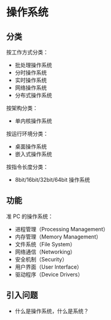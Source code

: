 # 操作系统

## 分类

按工作方式分类：

* 批处理操作系统
* 分时操作系统
* 实时操作系统
* 网络操作系统
* 分布式操作系统

按架构分类：

* 单内核操作系统

按运行环境分类：

* 桌面操作系统
* 嵌入式操作系统

按指令长度分类：

* 8bit/16bit/32bit/64bit 操作系统

## 功能

准 PC 的操作系统：

* 进程管理（Processing Management）
* 内存管理（Memory Management）
* 文件系统（File System）
* 网络通信（Networking）
* 安全机制（Security）
* 用户界面（User Interface）
* 驱动程序（Device Drivers）

## 引入问题

* 什么是操作系统，什么是系统？
